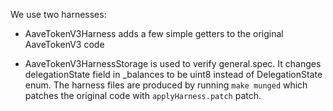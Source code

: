 We use two harnesses:

- AaveTokenV3Harness adds a few simple getters to the original AaveTokenV3 code

- AaveTokenV3HarnessStorage is used to verify general.spec. It changes delegationState field in _balances
to be uint8 instead of DelegationState enum. The harness files are produced by running `make munged` which
patches the original code with `applyHarness.patch` patch.
